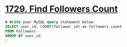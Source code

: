 # [1729. Find Followers Count](https://leetcode.com/problems/find-followers-count)

```sql
# Write your MySQL query statement below
SELECT user_id, COUNT(follower_id) as followers_count
FROM Followers
GROUP BY user_id
;
```
